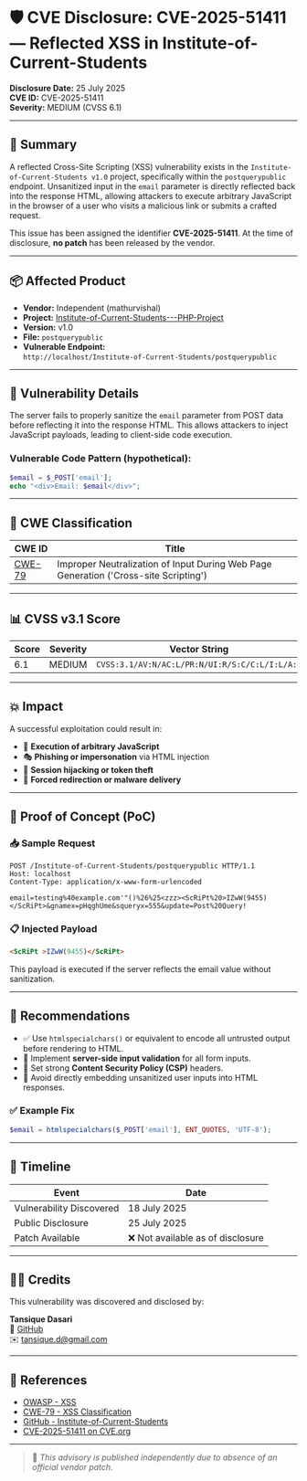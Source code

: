 # 🛡️ CVE Disclosure: CVE-2025-51411 — Reflected XSS in Institute-of-Current-Students

**Disclosure Date:** 25 July 2025  
**CVE ID:** CVE-2025-51411  
**Severity:** MEDIUM (CVSS 6.1)

---

## 🧩 Summary

A reflected Cross-Site Scripting (XSS) vulnerability exists in the `Institute-of-Current-Students v1.0` project, specifically within the `postquerypublic` endpoint. Unsanitized input in the `email` parameter is directly reflected back into the response HTML, allowing attackers to execute arbitrary JavaScript in the browser of a user who visits a malicious link or submits a crafted request.

This issue has been assigned the identifier **CVE-2025-51411**. At the time of disclosure, **no patch** has been released by the vendor.

---

## 📦 Affected Product

- **Vendor:** Independent (mathurvishal)  
- **Project:** [Institute-of-Current-Students---PHP-Project](https://github.com/mathurvishal/Institute-of-Current-Students---PHP-Project)  
- **Version:** v1.0  
- **File:** `postquerypublic`  
- **Vulnerable Endpoint:**  
  `http://localhost/Institute-of-Current-Students/postquerypublic`

---

## 🔬 Vulnerability Details

The server fails to properly sanitize the `email` parameter from POST data before reflecting it into the response HTML. This allows attackers to inject JavaScript payloads, leading to client-side code execution.

### Vulnerable Code Pattern (hypothetical):
```php
$email = $_POST['email'];
echo "<div>Email: $email</div>";
```

---

## 📌 CWE Classification

| CWE ID | Title                                                                 |
|--------|-----------------------------------------------------------------------|
| [CWE-79](https://cwe.mitre.org/data/definitions/79.html) | Improper Neutralization of Input During Web Page Generation ('Cross-site Scripting') |

---

## 📊 CVSS v3.1 Score

| Score | Severity | Vector String                              |
|-------|----------|---------------------------------------------|
| 6.1   | MEDIUM   | `CVSS:3.1/AV:N/AC:L/PR:N/UI:R/S:C/C:L/I:L/A:N` |

---

## 💥 Impact

A successful exploitation could result in:

- 🧠 **Execution of arbitrary JavaScript**
- 🎭 **Phishing or impersonation** via HTML injection
- 🍪 **Session hijacking or token theft**
- 🚨 **Forced redirection or malware delivery**

---

## 🧪 Proof of Concept (PoC)

### 📥 Sample Request
```http
POST /Institute-of-Current-Students/postquerypublic HTTP/1.1
Host: localhost
Content-Type: application/x-www-form-urlencoded

email=testing%40example.com'"()%26%25<zzz><ScRiPt%20>IZwW(9455)</ScRiPt>&gnamex=pHqghUme&squeryx=555&update=Post%20Query!
```

### 📋 Injected Payload
```html
<ScRiPt >IZwW(9455)</ScRiPt>
```

This payload is executed if the server reflects the email value without sanitization.

---

## 🔐 Recommendations

- ✅ Use `htmlspecialchars()` or equivalent to encode all untrusted output before rendering to HTML.
- 🧰 Implement **server-side input validation** for all form inputs.
- 🧱 Set strong **Content Security Policy (CSP)** headers.
- 🚫 Avoid directly embedding unsanitized user inputs into HTML responses.

### ✅ Example Fix
```php
$email = htmlspecialchars($_POST['email'], ENT_QUOTES, 'UTF-8');
```

---

## 📆 Timeline

| Event                    | Date           |
|--------------------------|----------------|
| Vulnerability Discovered | 18 July 2025   |
| Public Disclosure        | 25 July 2025   |
| Patch Available          | ❌ Not available as of disclosure |

---

## 🙋‍♂️ Credits

This vulnerability was discovered and disclosed by:

**Tansique Dasari**  
🔗 [GitHub](https://github.com/phantomtrace)  
✉️ [tansique.d@gmail.com](mailto:tansique.d@gmail.com)

---

## 🔗 References

- [OWASP - XSS](https://owasp.org/www-community/attacks/xss/)
- [CWE-79 - XSS Classification](https://cwe.mitre.org/data/definitions/79.html)
- [GitHub - Institute-of-Current-Students](https://github.com/mathurvishal/Institute-of-Current-Students---PHP-Project)
- [CVE-2025-51411 on CVE.org](https://cve.org/CVERecord?id=CVE-2025-51411)

---

> 💬 *This advisory is published independently due to absence of an official vendor patch.*
